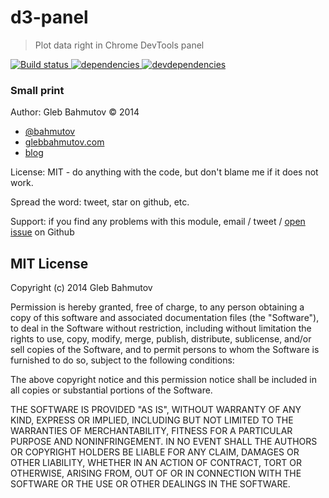 # d3-panel

> Plot data right in Chrome DevTools panel

[![Build status][d3-panel-ci-image] ][d3-panel-ci-url]
[![dependencies][d3-panel-dependencies-image] ][d3-panel-dependencies-url]
[![devdependencies][d3-panel-devdependencies-image] ][d3-panel-devdependencies-url]

### Small print

Author: Gleb Bahmutov &copy; 2014

* [@bahmutov](https://twitter.com/bahmutov)
* [glebbahmutov.com](http://glebbahmutov.com)
* [blog](http://bahmutov.calepin.co/)

License: MIT - do anything with the code, but don't blame me if it does not work.

Spread the word: tweet, star on github, etc.

Support: if you find any problems with this module, email / tweet /
[open issue](https://github.com/bahmutov/d3-panel/issues) on Github

## MIT License

Copyright (c) 2014 Gleb Bahmutov

Permission is hereby granted, free of charge, to any person
obtaining a copy of this software and associated documentation
files (the "Software"), to deal in the Software without
restriction, including without limitation the rights to use,
copy, modify, merge, publish, distribute, sublicense, and/or sell
copies of the Software, and to permit persons to whom the
Software is furnished to do so, subject to the following
conditions:

The above copyright notice and this permission notice shall be
included in all copies or substantial portions of the Software.

THE SOFTWARE IS PROVIDED "AS IS", WITHOUT WARRANTY OF ANY KIND,
EXPRESS OR IMPLIED, INCLUDING BUT NOT LIMITED TO THE WARRANTIES
OF MERCHANTABILITY, FITNESS FOR A PARTICULAR PURPOSE AND
NONINFRINGEMENT. IN NO EVENT SHALL THE AUTHORS OR COPYRIGHT
HOLDERS BE LIABLE FOR ANY CLAIM, DAMAGES OR OTHER LIABILITY,
WHETHER IN AN ACTION OF CONTRACT, TORT OR OTHERWISE, ARISING
FROM, OUT OF OR IN CONNECTION WITH THE SOFTWARE OR THE USE OR
OTHER DEALINGS IN THE SOFTWARE.

[d3-panel-ci-image]: https://travis-ci.org/bahmutov/d3-panel.png?branch=master
[d3-panel-ci-url]: https://travis-ci.org/bahmutov/d3-panel
[d3-panel-dependencies-image]: https://david-dm.org/bahmutov/d3-panel.png
[d3-panel-dependencies-url]: https://david-dm.org/bahmutov/d3-panel
[d3-panel-devdependencies-image]: https://david-dm.org/bahmutov/d3-panel/dev-status.png
[d3-panel-devdependencies-url]: https://david-dm.org/bahmutov/d3-panel#info=devDependencies
